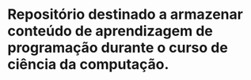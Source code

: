 # Repositório destinado a armazenar conteúdo de aprendizagem de programação durante o curso de ciência da computação. 
